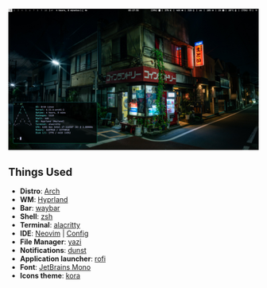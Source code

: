 ![alt text](https://github.com/sr-44/dots/blob/master/screenshots/hypland-2.png)

## Things Used

- **Distro**: [Arch](https://archlinux.org/)
- **WM**: [Hyprland](https://github.com/hyprwm/Hyprland)
- **Bar**: [waybar](https://github.com/Alexays/Waybar)
- **Shell**: [zsh](https://www.zsh.org/)
- **Terminal**: [alacritty](https://alacritty.org/)
- **IDE**: [Neovim](https://neovim.io/) | [Config](https://github.com/sr-44/nvim)
- **File Manager**: [yazi](https://github.com/sxyazi/yazi)
- **Notifications**: [dunst](https://github.com/dunst-project/dunst)
- **Application launcher**: [rofi](https://github.com/davatorium/rofi)
- **Font**: [JetBrains Mono](https://www.jetbrains.com/ru-ru/lp/mono/)
- **Icons theme**: [kora](https://github.com/bikass/kora)
